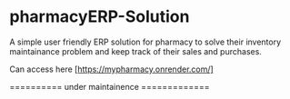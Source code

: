 # pharmacyERP-Solution
A simple user friendly ERP solution for pharmacy to solve their inventory maintainance problem and keep track of their sales and purchases.

Can access here [https://mypharmacy.onrender.com/]

========== under maintainence =============


